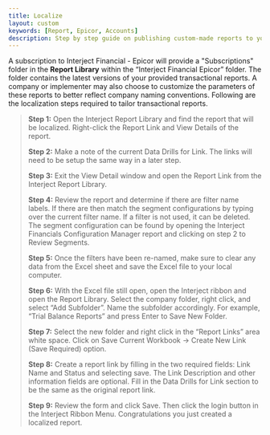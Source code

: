 ```yaml
---
title: Localize
layout: custom
keywords: [Report, Epicor, Accounts]
description: Step by step guide on publishing custom-made reports to your company's report library in the Interject for Financials App for Epicor.
---
```

A subscription to Interject Financial - Epicor will provide a "Subscriptions" folder in the **Report Library** within the “Interject Financial Epicor” folder. The folder contains the latest versions of your provided transactional reports. A company or implementer may also choose to customize the parameters of these reports to better reflect company naming conventions. Following are the localization steps required to tailor transactional reports.

>
> **Step 1:** Open the Interject Report Library and find the report that will be localized. Right-click the Report Link and View Details of the report.
>
> 
>
> **Step 2:** Make a note of the current Data Drills for Link. The links will need to be setup the same way in a later step.
>
>  
>
> **Step 3:** Exit the View Detail window and open the Report Link from the Interject Report Library.
>
>
>
> **Step 4:**  Review the report and determine if there are filter name labels. If there are then match the segment configurations by typing over the current filter name. If a filter is not used, it can be deleted. The segment configuration can be found by opening the Interject Financials Configuration Manager report and clicking on step 2 to Review Segments.
>
> 
>
>
>  **Step 5:** Once the filters have been re-named, make sure to clear any data from the Excel sheet and save the Excel file to your local computer. 
>
>  
>
>  **Step 6:** With the Excel file still open, open the Interject ribbon and open the Report Library.
Select the company folder, right click, and select “Add Subfolder”. Name the subfolder accordingly. For example, “Trial Balance Reports” and press Enter to Save New Folder.
>
>  
>
>
>  **Step 7:** Select the new folder and right click in the “Report Links” area white space. Click on Save Current Workbook -> Create New Link (Save Required) option.
>
>
>
>  **Step 8:** Create a report link by filling in the two required fields: Link Name and Status and selecting save. The Link Description and other information fields are optional. Fill in the Data Drills for Link section to be the same as the original report link. 
>
>
>
> **Step 9:** Review the form and click Save. Then click the login button in the Interject Ribbon Menu. Congratulations you just created a localized report. 

